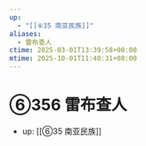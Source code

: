 ```yaml
---
up:
  - "[[⑥35 南亚民族]]"
aliases:
  - 雷布查人
ctime: 2025-03-01T13:39:58+08:00
mtime: 2025-10-01T11:40:31+08:00
---
```


# ⑥356 雷布查人

- up: [[⑥35 南亚民族]]
